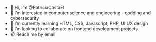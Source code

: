 - 👋 Hi, I’m @PatriciaCostaEI
- 👀 I’m interested in computer science and engineering - codding and cybersecurity
- 🌱 I’m currently learning HTML, CSS, Javascript, PHP, UI UX design
- 💞️ I’m looking to collaborate on frontend development projects
- 📫 Reach me by email

<!---
PatriciaCostaEI/PatriciaCostaEI is a ✨ special ✨ repository because its `README.md` (this file) appears on your GitHub profile.
You can click the Preview link to take a look at your changes.
--->
